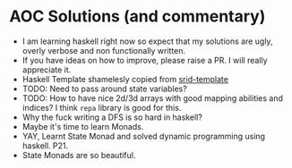 # AOC Solutions (and commentary)

- I am learning haskell right now so expect that my solutions are ugly, overly verbose and non functionally written.
- If you have ideas on how to improve, please raise a PR. I will really appreciate it.
- Haskell Template shamelesly copied from [srid-template](https://github.com/srid/haskell-template)
- TODO: Need to pass around state variables?
- TODO: How to have nice 2d/3d arrays with good mapping abilities and indices? I think `repa` library is good for this.
- Why the fuck writing a DFS is so hard in haskell?
- Maybe it's time to learn Monads.
- YAY, Learnt State Monad and solved dynamic programming using haskell. P21.
- State Monads are so beautiful.
